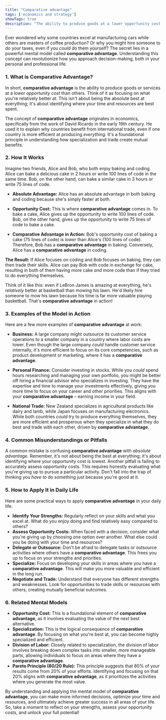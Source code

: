 ```yaml
---
title: "Comparative advantage"
tags: ['economics and strategy']
showTags: true
description: "The ability to produce goods at a lower opportunity cost than others, enabling mutual benefits through trade even when one party is better at producing everything."
---
```



Ever wondered why some countries excel at manufacturing cars while others are masters of coffee production? Or why you might hire someone to do your taxes, even if you *could* do them yourself? The secret lies in a powerful mental model called **comparative advantage**. Understanding this concept can revolutionize how you approach decision-making, both in your personal and professional life.

### 1. What is Comparative Advantage?

In short, **comparative advantage** is the ability to produce goods or services at a *lower opportunity cost* than others. Think of it as focusing on what you're relatively better at. This isn't about being the absolute best at everything; it's about identifying where your time and resources are best spent.

The concept of **comparative advantage** originates in economics, specifically from the work of David Ricardo in the early 19th century. He used it to explain why countries benefit from international trade, even if one country is more efficient at producing *everything*. It's a foundational principle in understanding how specialization and trade create mutual benefits.

### 2. How It Works

Imagine two friends, Alice and Bob, who both enjoy baking and coding. Alice can bake a delicious cake in 2 hours or write 100 lines of code in the same time. Bob, on the other hand, can bake a similar cake in 3 hours or write 75 lines of code.

* **Absolute Advantage:** Alice has an absolute advantage in both baking and coding because she's simply faster at both.

* **Opportunity Cost:** This is where **comparative advantage** comes in. To bake a cake, Alice gives up the opportunity to write 100 lines of code. Bob, on the other hand, gives up the opportunity to write 75 lines of code to bake a cake.

* **Comparative Advantage in Action:** Bob's opportunity cost of baking a cake (75 lines of code) is *lower* than Alice's (100 lines of code). Therefore, Bob has a **comparative advantage** in baking. Conversely, Alice has a **comparative advantage** in coding.

**The Result:** If Alice focuses on coding and Bob focuses on baking, they can then trade their skills. Alice can pay Bob with code in exchange for cake, resulting in both of them having more cake *and* more code than if they tried to do everything themselves.

Think of it like this: even if LeBron James is amazing at everything, he's *relatively* better at basketball than mowing his lawn. He'd likely hire someone to mow his lawn because his time is far more valuable playing basketball. That's **comparative advantage** in action!

### 3. Examples of the Model in Action

Here are a few more examples of **comparative advantage** at work:

*   **Business:** A large company might outsource its customer service operations to a smaller company in a country where labor costs are lower. Even though the large company *could* handle customer service internally, it's more efficient to focus on its core competencies, such as product development or marketing, where it has a **comparative advantage**.

*   **Personal Finance:** Consider investing in stocks. While you *could* spend hours researching and managing your own portfolio, you might be better off hiring a financial advisor who specializes in investing. They have the expertise and time to manage your investments effectively, giving you more time to focus on your career and other priorities. This aligns with your **comparative advantage** – earning income in your field.

*   **National Trade:** New Zealand specializes in agricultural products like dairy and lamb, while Japan focuses on manufacturing electronics. While both countries *could* try to produce everything themselves, they are more efficient and prosperous when they specialize in what they do best and trade with each other, driven by **comparative advantage**.

### 4. Common Misunderstandings or Pitfalls

A common mistake is confusing **comparative advantage** with *absolute advantage*. Remember, it's not about being the best at everything; it's about identifying where your opportunity cost is lowest. Another pitfall is failing to accurately assess opportunity costs. This requires honestly evaluating what you're giving up to pursue a particular activity. Don't fall into the trap of thinking you *have* to do something just because you're good at it.

### 5. How to Apply It in Daily Life

Here are some practical ways to apply **comparative advantage** in your daily life:

*   **Identify Your Strengths:** Regularly reflect on your skills and what you excel at. What do you enjoy doing and find relatively easy compared to others?
*   **Assess Opportunity Costs:** When faced with a decision, consider what you're giving up by choosing one option over another. What else could you be doing with your time and resources?
*   **Delegate or Outsource:** Don't be afraid to delegate tasks or outsource activities where others have a **comparative advantage**. This frees you up to focus on your strengths and priorities.
*   **Specialize:** Focus on developing your skills in areas where you have a **comparative advantage**. This will make you more valuable and efficient in the long run.
*   **Negotiate and Trade:** Understand that everyone has different strengths and weaknesses. Look for opportunities to trade skills or resources with others, creating mutually beneficial outcomes.

### 6. Related Mental Models

*   **Opportunity Cost:** This is a foundational element of **comparative advantage**, as it involves evaluating the value of the next best alternative.
*   **Specialization:** This is the logical consequence of **comparative advantage**. By focusing on what you're best at, you can become highly specialized and efficient.
*   **Division of Labor:** Closely related to specialization, the division of labor involves breaking down complex tasks into smaller, more manageable parts, allowing individuals to focus on areas where they have a **comparative advantage**.
*   **Pareto Principle (80/20 Rule):** This principle suggests that 80% of your results come from 20% of your efforts. Identifying and focusing on that 20% aligns with **comparative advantage**, as it prioritizes the activities where you generate the most value.

By understanding and applying the mental model of **comparative advantage**, you can make more informed decisions, optimize your time and resources, and ultimately achieve greater success in all areas of your life. So, take a moment to reflect on your strengths, assess your opportunity costs, and unlock your full potential!

